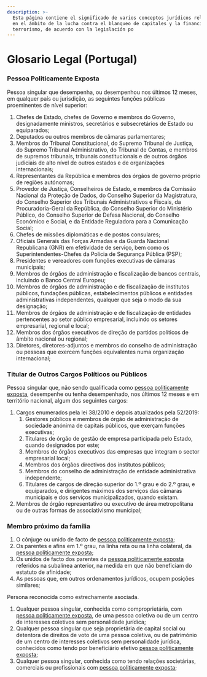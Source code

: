 ```yaml
---
description: >-
  Esta página contiene el significado de varios conceptos jurídicos relevantes
  en el ámbito de la lucha contra el blanqueo de capitales y la financiación del
  terrorismo, de acuerdo con la legislación po
---
```


# Glosario Legal \(Portugal\)

### Pessoa Politicamente Exposta

Pessoa singular que desempenha, ou desempenhou nos últimos 12 meses, em qualquer país ou jurisdição, as seguintes funções públicas proeminentes de nível superior:

1. Chefes de Estado, chefes de Governo e membros do Governo, designadamente ministros, secretários e subsecretários de Estado ou equiparados;
2. Deputados ou outros membros de câmaras parlamentares;
3. Membros do Tribunal Constitucional, do Supremo Tribunal de Justiça, do Supremo Tribunal Administrativo, do Tribunal de Contas, e membros de supremos tribunais, tribunais constitucionais e de outros órgãos judiciais de alto nível de outros estados e de organizações internacionais;
4. Representantes da República e membros dos órgãos de governo próprio de regiões autónomas;
5. Provedor de Justiça, Conselheiros de Estado, e membros da Comissão Nacional da Proteção de Dados, do Conselho Superior da Magistratura, do Conselho Superior dos Tribunais Administrativos e Fiscais, da Procuradoria-Geral da República, do Conselho Superior do Ministério Público, do Conselho Superior de Defesa Nacional, do Conselho Económico e Social, e da Entidade Reguladora para a Comunicação Social;
6. Chefes de missões diplomáticas e de postos consulares;
7. Oficiais Generais das Forças Armadas e da Guarda Nacional Republicana \(GNR\) em efetividade de serviço, bem como os Superintendentes-Chefes da Polícia de Segurança Pública \(PSP\);
8. Presidentes e vereadores com funções executivas de câmaras municipais;
9. Membros de órgãos de administração e fiscalização de bancos centrais, incluindo o Banco Central Europeu;
10. Membros de órgãos de administração e de fiscalização de institutos públicos, fundações públicas, estabelecimentos públicos e entidades administrativas independentes, qualquer que seja o modo da sua designação;
11. Membros de órgãos de administração e de fiscalização de entidades pertencentes ao setor público empresarial, incluindo os setores empresarial, regional e local;
12. Membros dos órgãos executivos de direção de partidos políticos de âmbito nacional ou regional;
13. Diretores, diretores-adjuntos e membros do conselho de administração ou pessoas que exercem funções equivalentes numa organização internacional;



### Titular de Outros Cargos Políticos ou Públicos

Pessoa singular que, não sendo qualificada como [pessoa politicamente exposta](glossario-legal-portugal.md#pessoa-politicamente-exposta), desempenhe ou tenha desempenhado, nos últimos 12 meses e em território nacional, algum dos seguintes cargos:

1. Cargos enumerados pela lei 38/2010 e depois atualizados pela 52/2019:
   1. Gestores públicos e membros de órgão de administração de sociedade anónima de capitais públicos, que exerçam funções executivas; 
   2. Titulares de órgão de gestão de empresa participada pelo Estado, quando designados por este;
   3. Membros de órgãos executivos das empresas que integram o sector empresarial local; 
   4. Membros dos órgãos directivos dos institutos públicos; 
   5. Membros do conselho de administração de entidade administrativa independente;
   6. Titulares de cargos de direção superior do 1.º grau e do 2.º grau, e equiparados, e dirigentes máximos dos serviços das câmaras municipais e dos serviços municipalizados, quando existam.
2. Membros de órgão representativo ou executivo de área metropolitana ou de outras formas de associativismo municipal;



### Membro próximo da família

1. O cônjuge ou unido de facto de [pessoa politicamente exposta](glossario-legal-portugal.md#pessoa-politicamente-exposta);
2. Os parentes e afins em 1.º grau, na linha reta ou na linha colateral, da [pessoa politicamente exposta](glossario-legal-portugal.md#pessoa-politicamente-exposta);
3. Os unidos de facto dos parentes da [pessoa politicamente exposta](glossario-legal-portugal.md#pessoa-politicamente-exposta) referidos na subalínea anterior, na medida em que não beneficiam do estatuto de afinidade;
4. As pessoas que, em outros ordenamentos jurídicos, ocupem posições similares;



Persona reconocida como estrechamente asociada.

1. Qualquer pessoa singular, conhecida como comproprietária, com [pessoa politicamente exposta](glossario-legal-portugal.md#pessoa-politicamente-exposta), de uma pessoa coletiva ou de um centro de interesses coletivos sem personalidade jurídica;
2. Qualquer pessoa singular que seja proprietária de capital social ou detentora de direitos de voto de uma pessoa coletiva, ou de património de um centro de interesses coletivos sem personalidade jurídica, conhecidos como tendo por beneficiário efetivo [pessoa politicamente exposta](glossario-legal-portugal.md#pessoa-politicamente-exposta);
3. Qualquer pessoa singular, conhecida como tendo relações societárias, comerciais ou profissionais com [pessoa politicamente exposta](glossario-legal-portugal.md#pessoa-politicamente-exposta);




